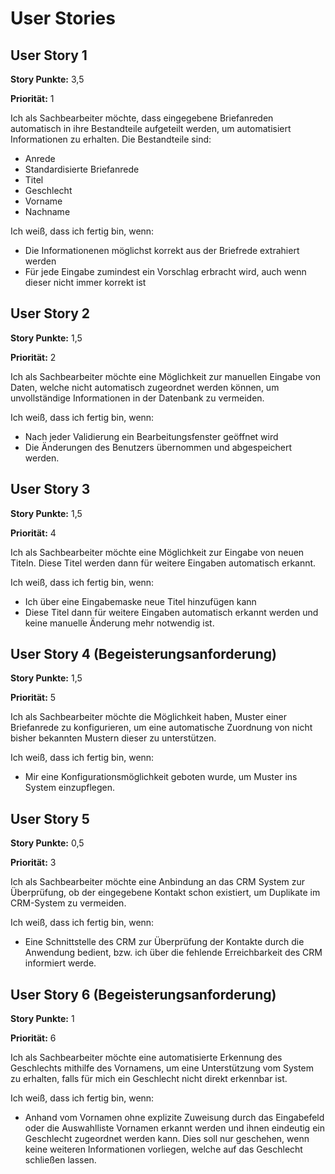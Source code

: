 # User Stories

## User Story 1
**Story Punkte:** 3,5

**Priorität:** 1

Ich als Sachbearbeiter möchte, dass eingegebene Briefanreden automatisch in ihre Bestandteile aufgeteilt werden, um automatisiert Informationen zu erhalten. Die Bestandteile sind:

* Anrede
* Standardisierte Briefanrede
* Titel
* Geschlecht
* Vorname 
* Nachname

Ich weiß, dass ich fertig bin, wenn:
* Die Informationenen möglichst korrekt aus der Briefrede extrahiert werden
* Für jede Eingabe zumindest ein Vorschlag erbracht wird, auch wenn dieser nicht immer korrekt ist

## User Story 2
**Story Punkte:** 1,5

**Priorität:** 2 

Ich als Sachbearbeiter möchte eine Möglichkeit zur manuellen Eingabe von Daten, welche nicht automatisch zugeordnet werden können, um unvollständige Informationen in der Datenbank zu vermeiden. 

Ich weiß, dass ich fertig bin, wenn:
* Nach jeder Validierung ein Bearbeitungsfenster geöffnet wird
* Die Änderungen des Benutzers übernommen und abgespeichert werden.

## User Story 3 
**Story Punkte:** 1,5

**Priorität:** 4

Ich als Sachbearbeiter möchte eine Möglichkeit zur Eingabe von neuen Titeln. Diese Titel werden dann für weitere Eingaben automatisch erkannt.

Ich weiß, dass ich fertig bin, wenn:
* Ich über eine Eingabemaske neue Titel hinzufügen kann
* Diese Titel dann für weitere Eingaben automatisch erkannt werden und keine manuelle Änderung mehr notwendig ist.

## User Story 4 (Begeisterungsanforderung)
**Story Punkte:** 1,5

**Priorität:** 5

Ich als Sachbearbeiter möchte die Möglichkeit haben, Muster einer Briefanrede zu konfigurieren, um eine automatische Zuordnung von nicht bisher bekannten Mustern dieser zu unterstützen. 

Ich weiß, dass ich fertig bin, wenn:
* Mir eine Konfigurationsmöglichkeit geboten wurde, um Muster ins System einzupflegen.

## User Story 5 
**Story Punkte:** 0,5

**Priorität:** 3

Ich als Sachbearbeiter möchte eine Anbindung an das CRM System zur Überprüfung, ob der eingegebene Kontakt schon existiert, um Duplikate im CRM-System zu vermeiden.

Ich weiß, dass ich fertig bin, wenn:
* Eine Schnittstelle des CRM zur Überprüfung der Kontakte durch die Anwendung bedient, bzw. ich über die fehlende Erreichbarkeit des CRM informiert werde.

## User Story 6 (Begeisterungsanforderung)

**Story Punkte:** 1

**Priorität:** 6

Ich als Sachbearbeiter möchte eine automatisierte Erkennung des Geschlechts mithilfe des Vornamens, um eine Unterstützung vom System zu erhalten, falls für mich ein Geschlecht nicht direkt erkennbar ist.

Ich weiß, dass ich fertig bin, wenn:
* Anhand vom Vornamen ohne explizite Zuweisung durch das Eingabefeld oder die Auswahlliste Vornamen erkannt werden und ihnen eindeutig ein Geschlecht zugeordnet werden kann. Dies soll nur geschehen, wenn keine weiteren Informationen vorliegen, welche auf das Geschlecht schließen lassen.

 